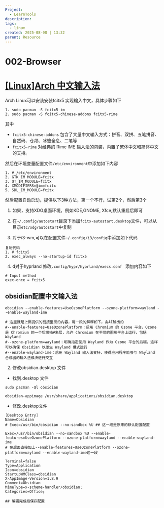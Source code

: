 ```yaml
---
Project:
  - LearnTools
description:
tags:
  - linux
created: 2025-08-08 | 13:32
parent: Resource
---
```

# 002-Browser
# [[Linux]Arch 中文输入法](https://www.cnblogs.com/lusuo/p/18663001 "发布于 2025-01-09 22:20")

Arch Linux可以安装安装fcitx5 实现输入中文，具体步骤如下
```
1. sudo pacman -S fcitx5-im
2. sudo pacman -S fcitx5-chinese-addons fcitx5-rime
```

其中

- `fcitx5-chinese-addons` 包含了大量中文输入方式：拼音、双拼、五笔拼音、自然码、仓颉、冰蟾全息、二笔等
- `fcitx5-rime` 对经典的 Rime IME 输入法的包装，内置了繁体中文和简体中文的支持。

然后在环境变量配置文件`/etc/environment`中添加如下内容
```
1. # /etc/environment
2. GTK_IM_MODULE=fcitx
3. QT_IM_MODULE=fcitx
4. XMODIFIERS=@im=fcitx
5. SDL_IM_MODULE=fcitx
```

然后配置自动启动，提供以下3种方法，第一个不行，试第2个，然后第3个

1. 如果，支持XDG桌面环境，例如KDE,GNOME, Xfce,默认重启后即可

2. 在`~/.config/autostart`目录下添加`fcitx-autostart.desktop`文件，可以从目录`etc/xdg/autostart`中复制

3. 对于i3-wm,可以在配置文件`~/.config/i3/config`中添加如下代码
```
复制代码
1. # fcitx5
2. exec_always --no-startup-id fcitx5
```

4. d对于hyprland 修改`.config/hypr/hyprland/execs.conf ` 添加内容如下
```
# Input method
exec-once = fcitx5
```

## obsidian配置中文输入法
```
obsidian --enable-features=UseOzonePlatform --ozone-platform=wayland --enable-wayland-ime

# 这里就是上面提供的链接里面的内容，每一段的解释如下，由AI输出的
#--enable-features=UseOzonePlatform：启用 Chromium 的 Ozone 平台，Ozone 是 Chromium 的一个后端抽#象层，允许 Chromium 在不同的图形平台上运行，包括 Wayland
#--ozone-platform=wayland：明确指定使用 Wayland 作为 Ozone 平台的后端，这样可以确保 Obsidian 以原生 Wayland 模式运行
#--enable-wayland-ime：启用 Wayland 输入法支持，使得应用程序能够与 Wayland 合成器的输入法模块进行交互

```

2. 修改obsidian.desktop 文件
- 找到.desktop 文件
```
sudo pacman -Ql obsidian

obsidian-appimage /usr/share/applications/obsidian.desktop
```

- 修改.desktop文件
```
[Desktop Entry]
Name=Obsidian
# Exec=/usr/bin/obsidian --no-sandbox %U ## 这一段是原来的默认配置配置

Exec=/usr/bin/obsidian --no-sandbox %U --enable-features=UseOzonePlatform --ozone-platform=wayland --enable-wayland-ime
# 在后面直接加上--enable-features=UseOzonePlatform --ozone-platform=wayland --enable-wayland-ime这一段

Terminal=false
Type=Application
Icon=obsidian
StartupWMClass=obsidian
X-AppImage-Version=1.8.9
Comment=Obsidian
MimeType=x-scheme-handler/obsidian;
Categories=Office;

## 编辑完成后保存配置


```